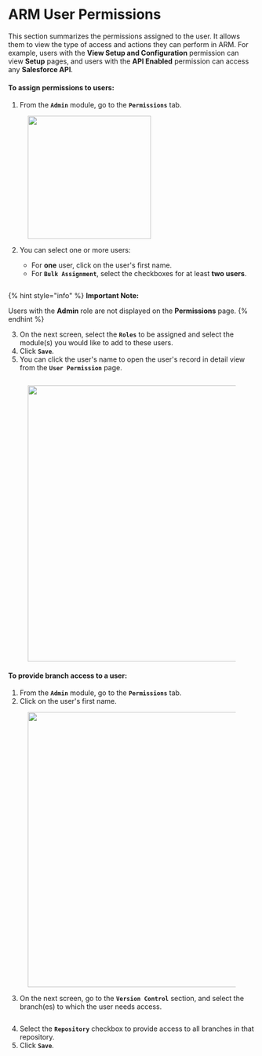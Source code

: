# ARM User Permissions

This section summarizes the permissions assigned to the user. It allows them to view the type of access and actions they can perform in ARM. For example, users with the **View Setup and Configuration** permission can view **Setup** pages, and users with the **API Enabled** permission can access any **Salesforce API**.

#### To assign permissions to users: <a href="#to-assign-permissions-to-users" id="to-assign-permissions-to-users"></a>

1. From the **`Admin`** module, go to the **`Permissions`** tab.

<figure><img src="broken-reference" alt="" width="251"><figcaption></figcaption></figure>

2.  You can select one or more users:

    * For **one** user, click on the user's first name.
    * For **`Bulk Assignment`**, select the checkboxes for at least **two users**.

    <figure><img src="broken-reference" alt=""><figcaption></figcaption></figure>

{% hint style="info" %}
**Important Note:**

Users with the **Admin** role are not displayed on the **Permissions** page.
{% endhint %}

3. On the next screen, select the **`Roles`** to be assigned and select the module(s) you would like to add to these users.
4. Click **`Save`**.
5. You can click the user's name to open the user's record in detail view from the **`User Permission`** page.

<figure><img src="broken-reference" alt=""><figcaption></figcaption></figure>

<figure><img src="broken-reference" alt="" width="563"><figcaption></figcaption></figure>

#### To provide branch access to a user: <a href="#to-provide-branch-access-to-a-user" id="to-provide-branch-access-to-a-user"></a>

1. From the **`Admin`** module, go to the **`Permissions`** tab.
2. Click on the user's first name.

<figure><img src="broken-reference" alt="" width="561"><figcaption></figcaption></figure>

3. On the next screen, go to the **`Version Control`** section, and select the branch(es) to which the user needs access.

<figure><img src="broken-reference" alt=""><figcaption></figcaption></figure>

4. Select the **`Repository`** checkbox to provide access to all branches in that repository.
5. Click **`Save`**.
